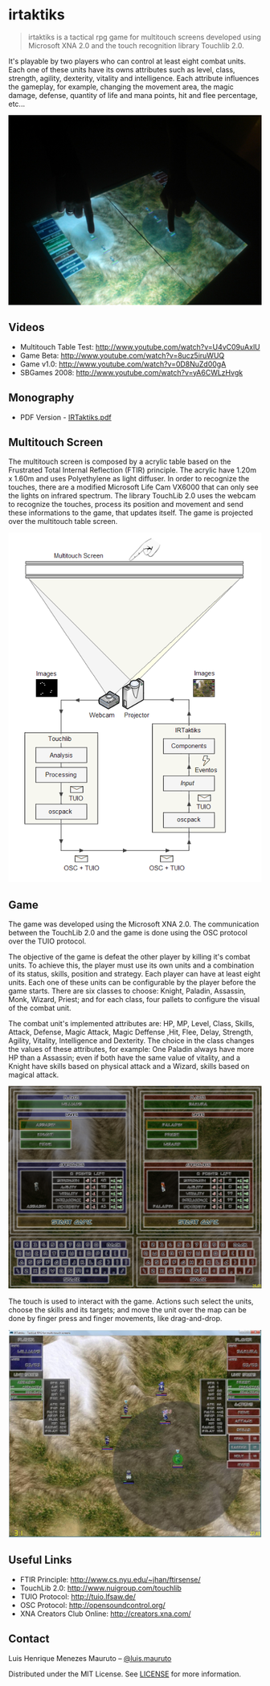 # irtaktiks
> irtaktiks is a tactical rpg game for multitouch screens developed using Microsoft XNA 2.0 and the touch recognition library Touchlib 2.0.

It's playable by two players who can control at least eight combat units. Each one of these units have its owns attributes such as level, class, strength, agility, dexterity, vitality and intelligence. Each attribute influences the gameplay, for example, changing the movement area, the magic damage, defense, quantity of life and mana points, hit and flee percentage, etc...

![](/docs/Files/Readme/game.png)

## Videos

* Multitouch Table Test: http://www.youtube.com/watch?v=U4vC09uAxlU
* Game Beta: http://www.youtube.com/watch?v=8ucz5iruWUQ
* Game v1.0: http://www.youtube.com/watch?v=0D8NuZd00gA
* SBGames 2008: http://www.youtube.com/watch?v=yA6CWLzHvgk

## Monography

* PDF Version - [IRTaktiks.pdf](/docs/Monograph/IRTaktiks.pdf)

## Multitouch Screen

The multitouch screen is composed by a acrylic table based on the Frustrated Total Internal Reflection (FTIR) principle. The acrylic have 1.20m x 1.60m and uses Polyethylene as light diffuser. In order to recognize the touches, there are a modified Microsoft Life Cam VX6000 that can only see the lights on infrared spectrum. The library TouchLib 2.0 uses the webcam to recognize the touches, process its position and movement and send these informations to the game, that updates itself. The game is projected over the multitouch table screen.

![](/docs/Files/Readme/architecture.png)

## Game

The game was developed using the Microsoft XNA 2.0. The communication between the TouchLib 2.0 and the game is done using the OSC protocol over the TUIO protocol.

The objective of the game is defeat the other player by killing it's combat units. To achieve this, the player must use its own units and a combination of its status, skills, position and strategy. Each player can have at least eight units. Each one of these units can be configurable by the player before the game starts. There are six classes to choose: Knight, Paladin, Assassin, Monk, Wizard, Priest; and for each class, four pallets to configure the visual of the combat unit.

The combat unit's implemented attributes are: HP, MP, Level, Class, Skills, Attack, Defense, Magic Attack, Magic Deffense ,Hit, Flee, Delay, Strength, Agility, Vitality, Intelligence and Dexterity. The choice in the class changes the values of these attributes, for example: One Paladin always have more HP than a Assassin; even if both have the same value of vitality, and a Knight have skills based on physical attack and a Wizard, skills based on magical attack.

![](/docs/Files/Readme/unit-config.png)

The touch is used to interact with the game. Actions such select the units, choose the skills and its targets; and move the unit over the map can be done by finger press and finger movements, like drag-and-drop.

![](/docs/Files/Readme/game-play.png)

## Useful Links

* FTIR Principle: http://www.cs.nyu.edu/~jhan/ftirsense/
* TouchLib 2.0: http://www.nuigroup.com/touchlib
* TUIO Protocol: http://tuio.lfsaw.de/
* OSC Protocol: http://opensoundcontrol.org/
* XNA Creators Club Online: http://creators.xna.com/

## Contact

Luis Henrique Menezes Mauruto – [@luis.mauruto](https://www.instagram.com/luis.mauruto/)

Distributed under the MIT License. See [LICENSE](LICENSE) for more information.
